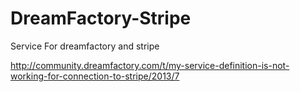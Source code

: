 # DreamFactory-Stripe
Service For dreamfactory and stripe


http://community.dreamfactory.com/t/my-service-definition-is-not-working-for-connection-to-stripe/2013/7
